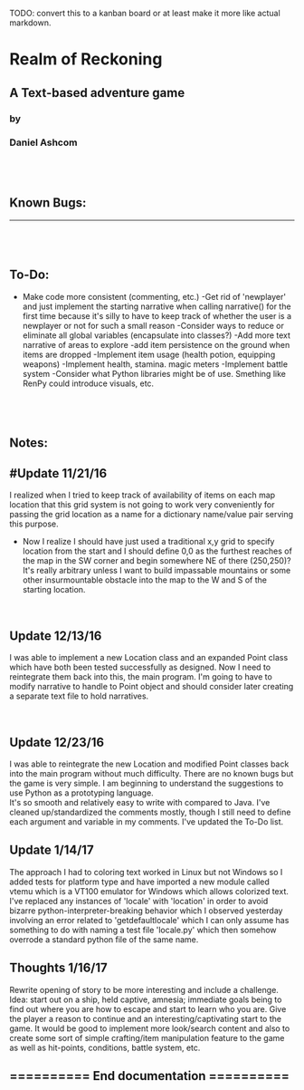 TODO: convert this to a kanban board or at least make it more like actual markdown.

# Realm of Reckoning
## A Text-based adventure game
### by
### Daniel Ashcom

&nbsp;
---
## Known Bugs:
------

&nbsp;
---
## To-Do:
- Make code more consistent (commenting, etc.) 
-Get rid of 'newplayer' and just implement the starting narrative when calling narrative() for the first time because
 it's silly to have to keep track of whether the user is a newplayer or not for such a small reason
-Consider ways to reduce or eliminate all global variables (encapsulate into classes?)
-Add more text narrative of areas to explore
-add item persistence on the ground when items are dropped
-Implement item usage (health potion, equipping weapons)
-Implement health, stamina. magic meters
-Implement battle system
-Consider what Python libraries might be of use.
 Smething like RenPy could introduce visuals, etc.

&nbsp;
---
## Notes:

## #Update 11/21/16
I realized when I tried to keep track of availability of items on each map location that this grid system is not going to work very conveniently for passing the grid location as a name for a dictionary name/value pair serving this purpose.
- Now I realize I should have just used a traditional x,y grid to specify location from the start and I should define 0,0 as the furthest reaches of the map in the SW corner and begin somewhere NE of there (250,250)?  It's really arbitrary unless I want to build impassable mountains or some other insurmountable obstacle into the map to the W and S of the starting location.

&nbsp;

## Update 12/13/16
I was able to implement a new Location class and an expanded Point class
which have both been tested successfully as designed.  Now I need to reintegrate them back
into this, the main program.  I'm going to have to modify narrative to handle to Point object
and should consider later creating a separate text file to hold narratives.

&nbsp;
## Update 12/23/16
I was able to reintegrate the new Location and modified Point classes back into 
the main program without much difficulty.  There are no known bugs but the game is very simple. I am beginning to understand the suggestions to use Python as a prototyping language.  
It's so smooth and relatively easy to write with compared to Java.  I've cleaned up/standardized the comments
mostly, though I still need to define each argument and variable in my comments.  I've updated the To-Do list.

## Update 1/14/17
The approach I had to coloring text worked in Linux but not Windows so I added tests for platform type and have imported a new module called vtemu which is a VT100 emulator for Windows which allows colorized text.
I've replaced any instances of 'locale' with 'location' in order to avoid bizarre python-interpreter-breaking behavior
which I observed yesterday involving an error related to 'getdefaultlocale' which I can only assume has something to do 
with naming a test file 'locale.py' which then somehow overrode a standard python file of the same name.

## Thoughts 1/16/17
Rewrite opening of story to be more interesting and include a challenge.  Idea:  start out on a ship, held captive, amnesia; immediate goals being to find out where you are how to escape and start to learn who you are.  Give the player a reason to continue and an interesting/captivating start to the game.  It would be good to implement more look/search content and also to create some sort of simple crafting/item manipulation feature to the game as well as hit-points, conditions, battle system, etc.

##  ==========  End documentation  ==========
#
